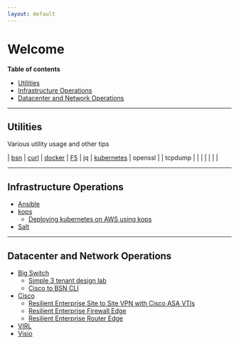 ```yaml
---
layout: default
---
```


# Welcome

**Table of contents**
* [Utilities](#utilities)
* [Infrastructure Operations](#infrastructure-operations)
* [Datacenter and Network Operations](#datacenter-and-network-operations)

---

## Utilities

Various utility usage and other tips

| [bsn](./docs/Utilities/bsn.md) | [curl](./docs/Utilities/curl.md) | [docker](./docs/Utilities/docker.md) | [F5](./docs/Utilities/f5.md) | jq | [kubernetes](./docs/Utilities/kubernetes.md) | openssl | 
| tcpdump | | | | | | |

---

## Infrastructure Operations

- [Ansible](./docs/Ansible)
- [kops](./docs/kops)
  - [Deploying kubernetes on AWS using kops](./docs/kops/Deploying-kubernetes-on-AWS-using-kops.md)
- [Salt](./docs/Salt)

---

## Datacenter and Network Operations

- [Big Switch](./docs/Big-Switch)
  - [Simple 3 tenant design lab](./docs/Big-Switch/Simple-3-tenant-design-lab.md)
  - [Cisco to BSN CLI](./docs/Big-Switch/Cisco-to-BSN-CLI.md)
- [Cisco](./docs/Cisco)
  - [Resilient Enterprise Site to Site VPN with Cisco ASA VTIs](./docs/Cisco/Enterprise-Site-to-Site-VPN-with-ASA-VTIs.md)
  - [Resilient Enterprise Firewall Edge](./docs/Cisco/Resilient-Enterprise-Firewall-Edge.md)
  - [Resilient Enterprise Router Edge](./docs/Cisco/Resilient-Enterprise-Router-Edge.md)
- [VIRL](./docs/VIRL)
- [Visio](./docs/Visio)

